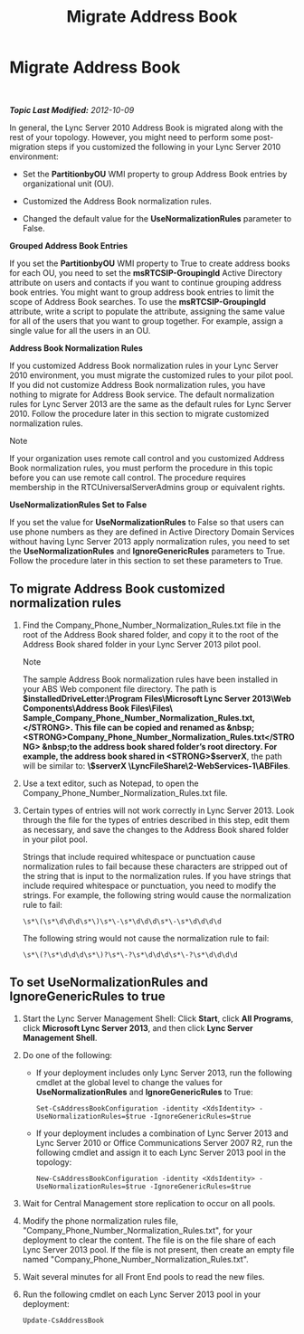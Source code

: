 ﻿---
title: Migrate Address Book
TOCTitle: Migrate Address Book
ms:assetid: ac7f0f39-4c6d-4702-8e25-93a73e3d800f
ms:mtpsurl: https://technet.microsoft.com/en-us/library/JJ205160(v=OCS.15)
ms:contentKeyID: 48185064
ms.date: 07/23/2014
mtps_version: v=OCS.15
---

<div data-xmlns="http://www.w3.org/1999/xhtml">

<div class="topic" data-xmlns="http://www.w3.org/1999/xhtml" data-msxsl="urn:schemas-microsoft-com:xslt" data-cs="http://msdn.microsoft.com/en-us/">

<div data-asp="http://msdn2.microsoft.com/asp">

# Migrate Address Book

</div>

<div id="mainSection">

<div id="mainBody">

<span> </span>

_**Topic Last Modified:** 2012-10-09_

In general, the Lync Server 2010 Address Book is migrated along with the rest of your topology. However, you might need to perform some post-migration steps if you customized the following in your Lync Server 2010 environment:

  - Set the **PartitionbyOU** WMI property to group Address Book entries by organizational unit (OU).

  - Customized the Address Book normalization rules.

  - Changed the default value for the **UseNormalizationRules** parameter to False.

**Grouped Address Book Entries**

If you set the **PartitionbyOU** WMI property to True to create address books for each OU, you need to set the **msRTCSIP-GroupingId** Active Directory attribute on users and contacts if you want to continue grouping address book entries. You might want to group address book entries to limit the scope of Address Book searches. To use the **msRTCSIP-GroupingId** attribute, write a script to populate the attribute, assigning the same value for all of the users that you want to group together. For example, assign a single value for all the users in an OU.

**Address Book Normalization Rules**

If you customized Address Book normalization rules in your Lync Server 2010 environment, you must migrate the customized rules to your pilot pool. If you did not customize Address Book normalization rules, you have nothing to migrate for Address Book service. The default normalization rules for Lync Server 2013 are the same as the default rules for Lync Server 2010. Follow the procedure later in this section to migrate customized normalization rules.

<div>


> [!NOTE]  
> If your organization uses remote call control and you customized Address Book normalization rules, you must perform the procedure in this topic before you can use remote call control. The procedure requires membership in the RTCUniversalServerAdmins group or equivalent rights.



</div>

**UseNormalizationRules Set to False**

If you set the value for **UseNormalizationRules** to False so that users can use phone numbers as they are defined in Active Directory Domain Services without having Lync Server 2013 apply normalization rules, you need to set the **UseNormalizationRules** and **IgnoreGenericRules** parameters to True. Follow the procedure later in this section to set these parameters to True.

<div>

## To migrate Address Book customized normalization rules

1.  Find the Company\_Phone\_Number\_Normalization\_Rules.txt file in the root of the Address Book shared folder, and copy it to the root of the Address Book shared folder in your Lync Server 2013 pilot pool.
    
    <div>
    

    > [!NOTE]  
    > The sample Address Book normalization rules have been installed in your ABS Web component file directory. The path is <STRONG>$installedDriveLetter:\Program Files\Microsoft Lync Server 2013\Web Components\Address Book Files\Files\ Sample_Company_Phone_Number_Normalization_Rules.txt,</STRONG>. This file can be copied and renamed as &nbsp;<STRONG>Company_Phone_Number_Normalization_Rules.txt</STRONG> &nbsp;to the address book shared folder’s root directory. For example, the address book shared in <STRONG>$serverX</STRONG>,&nbsp;the path will be similar to: <STRONG>\\$serverX \LyncFileShare\2-WebServices-1\ABFiles</STRONG>.

    
    </div>

2.  Use a text editor, such as Notepad, to open the Company\_Phone\_Number\_Normalization\_Rules.txt file.

3.  Certain types of entries will not work correctly in Lync Server 2013. Look through the file for the types of entries described in this step, edit them as necessary, and save the changes to the Address Book shared folder in your pilot pool.
    
    Strings that include required whitespace or punctuation cause normalization rules to fail because these characters are stripped out of the string that is input to the normalization rules. If you have strings that include required whitespace or punctuation, you need to modify the strings. For example, the following string would cause the normalization rule to fail:
    
        \s*\(\s*\d\d\d\s*\)\s*\-\s*\d\d\d\s*\-\s*\d\d\d\d
    
    The following string would not cause the normalization rule to fail:
    
        \s*\(?\s*\d\d\d\s*\)?\s*\-?\s*\d\d\d\s*\-?\s*\d\d\d\d

</div>

<div>

## To set UseNormalizationRules and IgnoreGenericRules to true

1.  Start the Lync Server Management Shell: Click **Start**, click **All Programs**, click **Microsoft Lync Server 2013**, and then click **Lync Server Management Shell**.

2.  Do one of the following:
    
      - If your deployment includes only Lync Server 2013, run the following cmdlet at the global level to change the values for **UseNormalizationRules** and **IgnoreGenericRules** to True:
        
            Set-CsAddressBookConfiguration -identity <XdsIdentity> -UseNormalizationRules=$true -IgnoreGenericRules=$true
    
      - If your deployment includes a combination of Lync Server 2013 and Lync Server 2010 or Office Communications Server 2007 R2, run the following cmdlet and assign it to each Lync Server 2013 pool in the topology:
        
            New-CsAddressBookConfiguration -identity <XdsIdentity> -UseNormalizationRules=$true -IgnoreGenericRules=$true

3.  Wait for Central Management store replication to occur on all pools.

4.  Modify the phone normalization rules file, "Company\_Phone\_Number\_Normalization\_Rules.txt", for your deployment to clear the content. The file is on the file share of each Lync Server 2013 pool. If the file is not present, then create an empty file named "Company\_Phone\_Number\_Normalization\_Rules.txt".

5.  Wait several minutes for all Front End pools to read the new files.

6.  Run the following cmdlet on each Lync Server 2013 pool in your deployment:
    
        Update-CsAddressBook

</div>

</div>

<span> </span>

</div>

</div>

</div>

